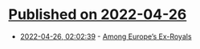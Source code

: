 # [Published on 2022-04-26](index.md)

* [2022-04-26, 02:02:39](https://news.ycombinator.com/item?id=31163177) - [Among Europe’s Ex-Royals](https://www.theatlantic.com/magazine/archive/2022/05/leka-ii-crown-prince-albania-europe-monarchy/629368/)

